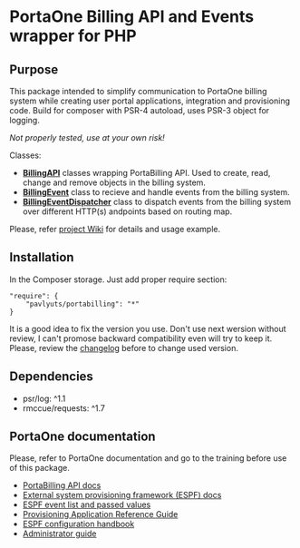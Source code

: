 # PortaOne Billing API and Events wrapper for PHP

## Purpose

This package intended to simplify communication to PortaOne billing system while creating user portal applications, integration and provisioning code. Build for composer with PSR-4 autoload, uses PSR-3 object for logging.

*Not properly tested, use at your own risk!*

Classes:
- **[BillingAPI](https://github.com/pavlyuts/portabilling/wiki/Billing-API)** classes wrapping PortaBilling API. Used to create, read, change and remove objects in the billing system.
- **[BillingEvent](https://github.com/pavlyuts/portabilling/wiki/Billing-Event)** class to recieve and handle events from the billing system. 
- **[BillingEventDispatcher](https://github.com/pavlyuts/portabilling/wiki/Billing-Event-Dispatcher)** class to dispatch events from the billing system over different HTTP(s) andpoints based on routing map. 

Please, refer [project Wiki](https://github.com/pavlyuts/portabilling/wiki) for details and usage example.

## Installation
In the Composer storage. Just add proper require section:

    "require": {
        "pavlyuts/portabilling": "*"
    }
It is a good idea to fix the version you use. Don't use next wersion without review, I can't promose backward compatibility even will try to keep it. Please, review the [changelog](https://github.com/pavlyuts/portabilling/blob/master/CHANGELOG.md) before to change used version.

## Dependencies
- psr/log: ^1.1
- rmccue/requests: ^1.7

## PortaOne documentation
Please, refer to PortaOne documentation and go to the training before use of this package.
- [PortaBilling API docs](https://www.portaone.com/docs/PortaBilling_API.html)
- [External system provisioning framework (ESPF) docs](https://www.portaone.com/docs/PortaSwitch_Interfaces.pdf#page=45)
- [ESPF event list and passed values](https://www.portaone.com/docs/PortaSwitch_Interfaces.pdf#page=55)
- [Provisioning Application Reference Guide](https://www.portaone.com/docs/Provisioning_Application_Guide.pdf)
- [ESPF configuration handbook](https://www.portaone.com/handbook/index.htm#t=External_System_Provisioning%2FESPF_Configuration%2FESPF_Configuration.htm)
- [Administrator guide](https://www.portaone.com/docs/PortaBilling_Admin_Guide.pdf)
